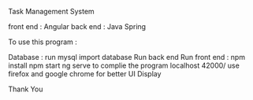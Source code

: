 Task Management System

front end : Angular back end : Java Spring

To use this program :

Database :
run mysql
import database
Run back end
Run front end :
npm install
npm start
ng serve to complie the program localhost 42000/
use firefox and google chrome for better UI Display

Thank You

